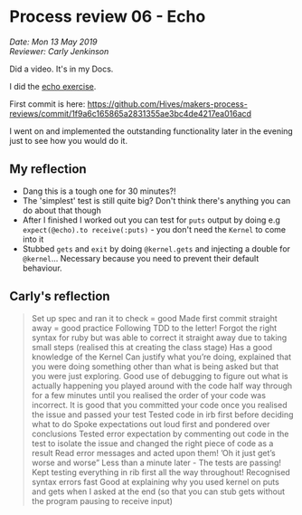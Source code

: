 # Process review 06 - Echo
*Date: Mon 13 May 2019*  
*Reviewer: Carly Jenkinson*  

Did a video. It's in my Docs.

I did the [echo exercise](https://github.com/makersacademy/skills-workshops/tree/master/process_review/exercises/echo).

First commit is here: <https://github.com/Hives/makers-process-reviews/commit/1f9a6c165865a2831355ae3bc4de4217ea016acd>

I went on and implemented the outstanding functionality later in the evening just to see how you would do it.

## My reflection

- Dang this is a tough one for 30 minutes?!
- The 'simplest' test is still quite big? Don't think there's anything you can do about that though
- After I finished I worked out you can test for `puts` output by doing  e.g `expect(@echo).to receive(:puts)` - you don't need the `Kernel` to come into it
- Stubbed `gets` and `exit` by doing `@kernel.gets` and injecting a double for `@kernel`... Necessary because you need to prevent their default behaviour.

## Carly's reflection

> Set up spec and ran it to check = good
> Made first commit straight away = good practice
> Following TDD to the letter!
> Forgot the right syntax for ruby but was able to correct it straight away due to taking small steps (realised this at creating the class stage)
> Has a good knowledge of the Kernel
> Can justify what you’re doing, explained that you were doing something other than what is being asked but that you were just exploring.
> Good use of debugging to figure out what is actually happening you played around with the code half way through for a few minutes until you realised the order of your code was incorrect. It is good that you committed your code once you realised the issue and passed your test
> Tested code in irb first before deciding what to do
> Spoke expectations out loud first and pondered over conclusions
> Tested error expectation by commenting out code in the test to isolate the issue and changed the right piece of code as a result
> Read error messages and acted upon them!
> ’Oh it just get’s worse and worse”
> Less than a minute later - The tests are passing!
> Kept testing everything in rib first all the way throughout!
> Recognised syntax errors fast
> Good at explaining why you used kernel on puts and gets when I asked at the end (so that you can stub gets without the program pausing to receive input)
